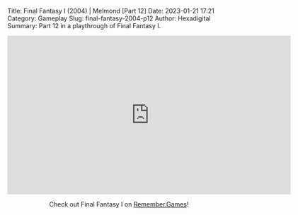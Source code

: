 Title: Final Fantasy I (2004) | Melmond [Part 12]
Date: 2023-01-21 17:21
Category: Gameplay
Slug: final-fantasy-2004-p12
Author: Hexadigital
Summary: Part 12 in a playthrough of Final Fantasy I.

<center><iframe src="https://www.youtube.com/embed/uef0SFfMCGw?feature=oembed" allow="accelerometer; autoplay; encrypted-media; gyroscope; picture-in-picture" width="640" height="360" frameborder="0"></iframe>

Check out Final Fantasy I on [Remember.Games](https://remember.games/game/6866/final-fantasy-i-ii-dawn-of-souls/)!</center>

